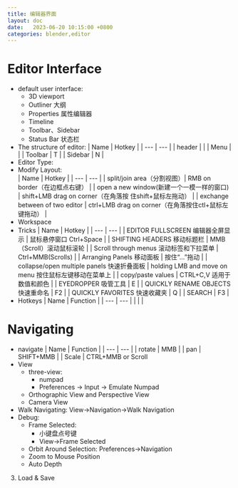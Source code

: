 ```yaml
---
title: 编辑器界面
layout: doc
date:   2023-06-20 10:15:00 +0800
categories: blender,editor
---
```


# Editor Interface
- default user interface:
    - 3D viewport
    - Outliner 大纲
    - Properties 属性编辑器
    - Timeline
    - Toolbar、Sidebar
    - Status Bar 状态栏
- The structure of editor:
  | Name | Hotkey |
  | ---  | ---    |
  | header | |
  | Menu | |
  | Toolbar | T |
  | Sidebar | N |
- Editor Type:
- Modify Layout:    
  | Name | Hotkey |
  | ---  | ---    |
  | split/join area（分割视图）| RMB on border（在边框点右键） |
  | open a new window(新建一个一模一样的窗口) | shift+LMB drag on corner（在角落按  住shift+鼠标左拖动） |
  | exchange between of two editor | ctrl+LMB drag on corner（在角落按住ctl+鼠标左键拖动） |
- Workspace
- Tricks
  | Name | Hotkey |
  | ---  | ---    |
  | EDITOR FULLSCREEN 编辑器全屏显示 | 鼠标悬停窗口 Ctrl+Space |
  | SHIFTING HEADERS 移动标题栏 | MMB（Scroll）滚动鼠标滚轮 |
  | Scroll through menus 滚动标签和下拉菜单 | Ctrl+MMB(Scrolls) |
  | Arranging Panels 移动面板 | 按住“...”拖动 |
  | collapse/open multiple panels 快速折叠面板 | holding LMB and move on menu   按住鼠标左键移动在菜单上 |
  | copy/paste values | CTRL+C,V 适用于数值和颜色 |
  | EYEDROPPER 吸管工具 | E |
  | QUICKLY RENAME OBJECTS 快速重命名 | F2 |
  | QUICKLY FAVORITES 快速收藏夹 | Q |
  | SEARCH | F3 |
- Hotkeys
  | Name | Function |
  | ---  | ---    |
  | | |

# Navigating
- navigate
  | Name | Function |
  | ---  | ---    |
  | rotate | MMB |
  | pan | SHIFT+MMB |
  | Scale | CTRL+MMB or Scroll
- View
    - three-view:    
        - numpad
        - Preferences -> Input -> Emulate Numpad
    - Orthographic View and Perspective View
    - Camera View
- Walk Navigating:  View->Navigation->Walk Navigation
- Debug:
    - Frame Selected:    
        - 小键盘点号键
        - View->Frame Selected
    - Orbit Around Selection:    Preferences->Navigation
    - Zoom to Mouse Position
    - Auto Depth

3. Load & Save
